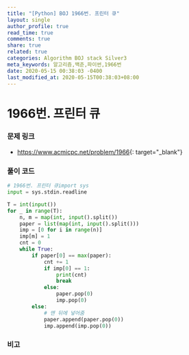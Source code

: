 ```yaml
---
title: "[Python] BOJ 1966번. 프린터 큐"
layout: single
author_profile: true
read_time: true
comments: true
share: true
related: true
categories: Algorithm BOJ stack Silver3
meta_keywords: 알고리즘,백준,파이썬,1966번
date: 2020-05-15 00:38:03 -0400
last_modified_at: 2020-05-15T00:38:03+08:00
---
```


# 1966번. 프린터 큐

### 문제 링크
- <https://www.acmicpc.net/problem/1966>{: target="\_blank"}

### 풀이 코드

```python
# 1966번. 프린터 큐import sys
input = sys.stdin.readline

T = int(input())
for _ in range(T):
    n, m = map(int, input().split())
    paper = list(map(int, input().split()))
    imp = [0 for i in range(n)]
    imp[m] = 1
    cnt = 0
    while True:
        if paper[0] == max(paper):
            cnt += 1
            if imp[0] == 1:
                print(cnt)
                break
            else:
                paper.pop(0)
                imp.pop(0)
        else:
            # 맨 뒤에 넣어줌
            paper.append(paper.pop(0))
            imp.append(imp.pop(0))
```

### 비고